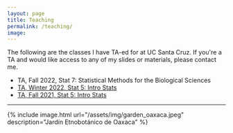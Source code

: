 ```yaml
---
layout: page
title: Teaching
permalink: /teaching/
image:
---
```


The following are the classes I have TA-ed for at UC Santa Cruz.
If you're a TA and would like access to any of my slides or materials, please contact me.

* TA, Fall 2022, Stat 7: Statistical Methods for the Biological Sciences
* [TA, Winter 2022, Stat 5: Intro Stats](/2022/01/14/stat5-w22)
* [TA, Fall 2021, Stat 5: Intro Stats](/2021/09/05/stat5-f21/)


***


{% include image.html url="/assets/img/garden_oaxaca.jpeg" description="Jardín Etnobotánico de Oaxaca" %}
